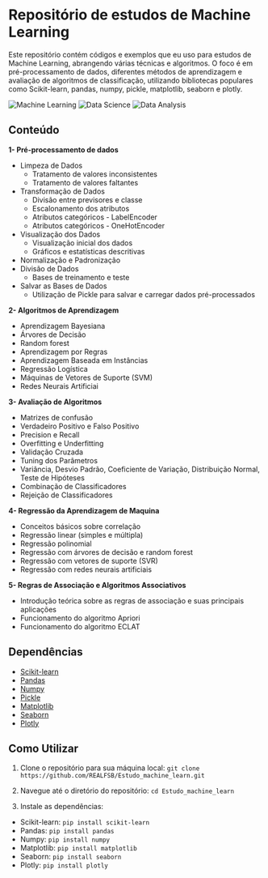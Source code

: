 # Repositório de estudos de Machine Learning

Este repositório contém códigos e exemplos que eu uso para estudos de Machine Learning, abrangendo várias técnicas e algoritmos. O foco é em pré-processamento de dados, diferentes métodos de aprendizagem e avaliação de algoritmos de classificação, utilizando bibliotecas populares como Scikit-learn, pandas, numpy, pickle, matplotlib, seaborn e plotly.

![Machine Learning](https://img.shields.io/badge/Machine%20Learning-Study%20Repository-blue)
![Data Science](https://img.shields.io/badge/Data%20Science-Study%20Repository-blue)
![Data Analysis](https://img.shields.io/badge/Data%20Analysis-Study%20Repository-blue)

## Conteúdo

**1-  Pré-processamento de dados**
- Limpeza de Dados
  - Tratamento de valores inconsistentes
  - Tratamento de valores faltantes
- Transformação de Dados
  - Divisão entre previsores e classe
  - Escalonamento dos atributos
  - Atributos categóricos - LabelEncoder
  - Atributos categóricos - OneHotEncoder
- Visualização dos Dados
  - Visualização inicial dos dados
  - Gráficos e estatísticas descritivas
- Normalização e Padronização
- Divisão de Dados
  - Bases de treinamento e teste
- Salvar as Bases de Dados
  - Utilização de Pickle para salvar e carregar dados pré-processados

**2- Algoritmos de Aprendizagem**

- Aprendizagem Bayesiana
- Árvores de Decisão
- Random forest
- Aprendizagem por Regras
- Aprendizagem Baseada em Instâncias
- Regressão Logística
- Máquinas de Vetores de Suporte (SVM)
- Redes Neurais Artificiai

**3- Avaliação de Algoritmos**

- Matrizes de confusão
- Verdadeiro Positivo e Falso Positivo
- Precision e Recall
- Overfitting e Underfitting
- Validação Cruzada
- Tuning dos Parâmetros
- Variância, Desvio Padrão, Coeficiente de Variação, Distribuição Normal, Teste de Hipóteses
- Combinação de Classificadores
- Rejeição de Classificadores

**4- Regressão da Aprendizagem de Maquina**

- Conceitos básicos sobre correlação
- Regressão linear (simples e múltipla)
- Regressão polinomial
- Regressão com árvores de decisão e random forest
- Regressão com vetores de suporte (SVR)
- Regressão com redes neurais artificiais

**5- Regras de Associação e Algoritmos Associativos**

- Introdução teórica sobre as regras de associação e suas principais aplicações
- Funcionamento do algoritmo Apriori
- Funcionamento do algoritmo ECLAT

## Dependências

- [Scikit-learn](https://scikit-learn.org/)
- [Pandas](https://pandas.pydata.org/)
- [Numpy](https://numpy.org/)
- [Pickle](https://docs.python.org/3/library/pickle.html)
- [Matplotlib](https://matplotlib.org/)
- [Seaborn](https://seaborn.pydata.org/)
- [Plotly](https://plotly.com/)

## Como Utilizar
1. Clone o repositório para sua máquina local:
`git clone https://github.com/REALFSB/Estudo_machine_learn.git`

2. Navegue até o diretório do repositório:
`cd Estudo_machine_learn` 

3. Instale as dependências:
- Scikit-learn: 
    `pip install scikit-learn`
- Pandas:
    `pip install pandas`
- Numpy:
    `pip install numpy`
- Matplotlib: 
    `pip install matplotlib`
- Seaborn:
    `pip install seaborn`
- Plotly:
    `pip install plotly`

